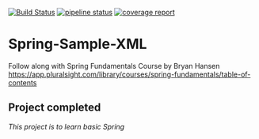 [![Build Status](https://travis-ci.com/aawadall/Spring-Sample-XML.svg?branch=master)](https://travis-ci.com/aawadall/Spring-Sample-XML)
[![pipeline status](https://gitlab.com/aawadall/spring-sample-xml/badges/master/pipeline.svg)](https://gitlab.com/aawadall/spring-sample-xml/commits/master)
[![coverage report](https://gitlab.com/aawadall/spring-sample-xml/badges/master/coverage.svg)](https://gitlab.com/aawadall/spring-sample-xml/commits/master)

# Spring-Sample-XML
Follow along with Spring Fundamentals Course by Bryan Hansen https://app.pluralsight.com/library/courses/spring-fundamentals/table-of-contents

## Project completed
_This project is to learn basic Spring_